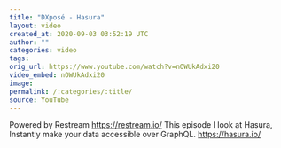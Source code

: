 ```yaml
---
title: "DXposé - Hasura"
layout: video
created_at: 2020-09-03 03:52:19 UTC
author: ""
categories: video
tags: 
orig_url: https://www.youtube.com/watch?v=nOWUkAdxi20
video_embed: nOWUkAdxi20
image: 
permalink: /:categories/:title/
source: YouTube
---
```

Powered by Restream https://restream.io/ This episode I look at Hasura, Instantly make your data accessible over GraphQL. https://hasura.io/
